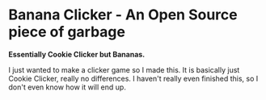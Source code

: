 # Banana Clicker - An Open Source piece of garbage
**Essentially Cookie Clicker but Bananas.**

I just wanted to make a clicker game so I made this. It is basically just Cookie Clicker, really no differences. I haven't really even finished this,
so I don't even know how it will end up.
